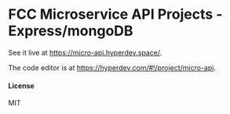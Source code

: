 # FCC Microservice API Projects - Express/mongoDB

See it live at https://micro-api.hyperdev.space/.

The code editor is at https://hyperdev.com/#!/project/micro-api.

#### License
MIT
